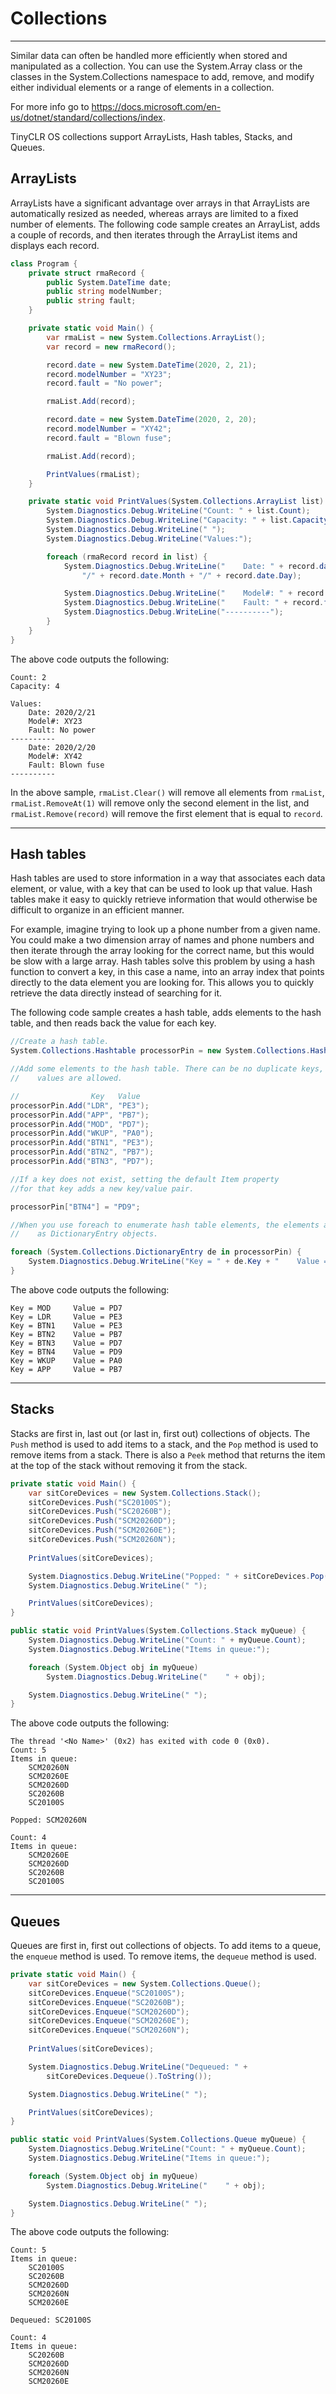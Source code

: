 # Collections
---
Similar data can often be handled more efficiently when stored and manipulated as a collection. You can use the System.Array class or the classes in the System.Collections namespace to add, remove, and modify either individual elements or a range of elements in a collection.

For more info go to https://docs.microsoft.com/en-us/dotnet/standard/collections/index.

TinyCLR OS collections support ArrayLists, Hash tables, Stacks, and Queues.

## ArrayLists

ArrayLists have a significant advantage over arrays in that ArrayLists are automatically resized as needed, whereas arrays are limited to a fixed number of elements. The following code sample creates an ArrayList, adds a couple of records, and then iterates through the ArrayList items and displays each record.

```cs
class Program {
    private struct rmaRecord {
        public System.DateTime date;
        public string modelNumber;
        public string fault;
    }

    private static void Main() {
        var rmaList = new System.Collections.ArrayList();
        var record = new rmaRecord();

        record.date = new System.DateTime(2020, 2, 21);
        record.modelNumber = "XY23";
        record.fault = "No power";

        rmaList.Add(record);

        record.date = new System.DateTime(2020, 2, 20);
        record.modelNumber = "XY42";
        record.fault = "Blown fuse";

        rmaList.Add(record);

        PrintValues(rmaList);
    }

    private static void PrintValues(System.Collections.ArrayList list) {
        System.Diagnostics.Debug.WriteLine("Count: " + list.Count);
        System.Diagnostics.Debug.WriteLine("Capacity: " + list.Capacity);
        System.Diagnostics.Debug.WriteLine(" ");
        System.Diagnostics.Debug.WriteLine("Values:");

        foreach (rmaRecord record in list) {
            System.Diagnostics.Debug.WriteLine("    Date: " + record.date.Year +
                "/" + record.date.Month + "/" + record.date.Day);

            System.Diagnostics.Debug.WriteLine("    Model#: " + record.modelNumber);
            System.Diagnostics.Debug.WriteLine("    Fault: " + record.fault);
            System.Diagnostics.Debug.WriteLine("----------");
        }
    }
}
```
The above code outputs the following:

```
Count: 2
Capacity: 4
 
Values:
    Date: 2020/2/21
    Model#: XY23
    Fault: No power
----------
    Date: 2020/2/20
    Model#: XY42
    Fault: Blown fuse
----------
```

In the above sample, `rmaList.Clear()` will remove all elements from `rmaList`, `rmaList.RemoveAt(1)` will remove only the second element in the list, and `rmaList.Remove(record)` will remove the first element that is equal to `record`.

---

## Hash tables
Hash tables are used to store information in a way that associates each data element, or value, with a key that can be used to look up that value. Hash tables make it easy to quickly retrieve information that would otherwise be difficult to organize in an efficient manner.

For example, imagine trying to look up a phone number from a given name. You could make a two dimension array of names and phone numbers and then iterate through the array looking for the correct name, but this would be slow with a large array. Hash tables solve this problem by using a hash function to convert a key, in this case a name, into an array index that points directly to the data element you are looking for. This allows you to quickly retrieve the data directly instead of searching for it. 

The following code sample creates a hash table, adds elements to the hash table, and then reads back the value for each key.

```cs
//Create a hash table.
System.Collections.Hashtable processorPin = new System.Collections.Hashtable();

//Add some elements to the hash table. There can be no duplicate keys, but duplicate
//    values are allowed.

//                Key   Value
processorPin.Add("LDR", "PE3");
processorPin.Add("APP", "PB7");
processorPin.Add("MOD", "PD7");
processorPin.Add("WKUP", "PA0");
processorPin.Add("BTN1", "PE3");
processorPin.Add("BTN2", "PB7");
processorPin.Add("BTN3", "PD7");

//If a key does not exist, setting the default Item property
//for that key adds a new key/value pair.

processorPin["BTN4"] = "PD9";

//When you use foreach to enumerate hash table elements, the elements are retrieved
//    as DictionaryEntry objects.

foreach (System.Collections.DictionaryEntry de in processorPin) {
    System.Diagnostics.Debug.WriteLine("Key = " + de.Key + "    Value = " + de.Value);
}

```

The above code outputs the following:
```
Key = MOD     Value = PD7
Key = LDR     Value = PE3
Key = BTN1    Value = PE3
Key = BTN2    Value = PB7
Key = BTN3    Value = PD7
Key = BTN4    Value = PD9
Key = WKUP    Value = PA0
Key = APP     Value = PB7 
```

---

## Stacks

Stacks are first in, last out (or last in, first out) collections of objects. The `Push` method is used to add items to a stack, and the `Pop` method is used to remove items from a stack. There is also a `Peek` method that returns the item at the top of the stack without removing it from the stack.

```cs
private static void Main() {
    var sitCoreDevices = new System.Collections.Stack();
    sitCoreDevices.Push("SC20100S");
    sitCoreDevices.Push("SC20260B");
    sitCoreDevices.Push("SCM20260D");
    sitCoreDevices.Push("SCM20260E");
    sitCoreDevices.Push("SCM20260N");
        
    PrintValues(sitCoreDevices);

    System.Diagnostics.Debug.WriteLine("Popped: " + sitCoreDevices.Pop().ToString());
    System.Diagnostics.Debug.WriteLine(" ");

    PrintValues(sitCoreDevices);
}

public static void PrintValues(System.Collections.Stack myQueue) {
    System.Diagnostics.Debug.WriteLine("Count: " + myQueue.Count);
    System.Diagnostics.Debug.WriteLine("Items in queue:");

    foreach (System.Object obj in myQueue)
        System.Diagnostics.Debug.WriteLine("    " + obj);

    System.Diagnostics.Debug.WriteLine(" ");
}
```

The above code outputs the following:
```
The thread '<No Name>' (0x2) has exited with code 0 (0x0).
Count: 5
Items in queue:
    SCM20260N
    SCM20260E
    SCM20260D
    SC20260B
    SC20100S
 
Popped: SCM20260N
 
Count: 4
Items in queue:
    SCM20260E
    SCM20260D
    SC20260B
    SC20100S
```

---

## Queues

Queues are first in, first out collections of objects. To add items to a queue, the `enqueue` method is used. To remove items, the `dequeue` method is used.

```cs
private static void Main() {
    var sitCoreDevices = new System.Collections.Queue();
    sitCoreDevices.Enqueue("SC20100S");
    sitCoreDevices.Enqueue("SC20260B");
    sitCoreDevices.Enqueue("SCM20260D");
    sitCoreDevices.Enqueue("SCM20260E");
    sitCoreDevices.Enqueue("SCM20260N");
        
    PrintValues(sitCoreDevices);

    System.Diagnostics.Debug.WriteLine("Dequeued: " +
        sitCoreDevices.Dequeue().ToString());

    System.Diagnostics.Debug.WriteLine(" ");

    PrintValues(sitCoreDevices);
}

public static void PrintValues(System.Collections.Queue myQueue) {
    System.Diagnostics.Debug.WriteLine("Count: " + myQueue.Count);
    System.Diagnostics.Debug.WriteLine("Items in queue:");

    foreach (System.Object obj in myQueue)
        System.Diagnostics.Debug.WriteLine("    " + obj);

    System.Diagnostics.Debug.WriteLine(" ");
}
```

The above code outputs the following:
```
Count: 5
Items in queue:
    SC20100S
    SC20260B
    SCM20260D
    SCM20260N
    SCM20260E
 
Dequeued: SC20100S
 
Count: 4
Items in queue:
    SC20260B
    SCM20260D
    SCM20260N
    SCM20260E
```
